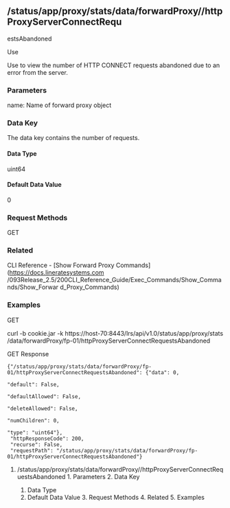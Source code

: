 ## /status/app/proxy/stats/data/forwardProxy/<name>/httpProxyServerConnectRequ
estsAbandoned

Use

Use to view the number of HTTP CONNECT requests abandoned due to an error from
the server.

### Parameters

name: Name of forward proxy object

### Data Key

The data key contains the number of requests.

#### Data Type

uint64

#### Default Data Value

0

### Request Methods

GET

### Related

CLI Reference - [Show Forward Proxy Commands](https://docs.lineratesystems.com
/093Release_2.5/200CLI_Reference_Guide/Exec_Commands/Show_Commands/Show_Forwar
d_Proxy_Commands)

### Examples

GET

curl -b cookie.jar -k https://host-70:8443/lrs/api/v1.0/status/app/proxy/stats
/data/forwardProxy/fp-01/httpProxyServerConnectRequestsAbandoned

GET Response

    
    {"/status/app/proxy/stats/data/forwardProxy/fp-01/httpProxyServerConnectRequestsAbandoned": {"data": 0,
                                                                                                  "default": False,
                                                                                                  "defaultAllowed": False,
                                                                                                  "deleteAllowed": False,
                                                                                                  "numChildren": 0,
                                                                                                  "type": "uint64"},
     "httpResponseCode": 200,
     "recurse": False,
     "requestPath": "/status/app/proxy/stats/data/forwardProxy/fp-01/httpProxyServerConnectRequestsAbandoned"}
    

  1. /status/app/proxy/stats/data/forwardProxy/<name>/httpProxyServerConnectRequestsAbandoned
    1. Parameters
    2. Data Key
      1. Data Type
      2. Default Data Value
    3. Request Methods
    4. Related
    5. Examples

